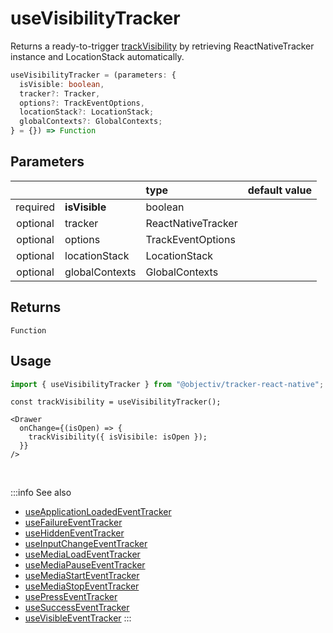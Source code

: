 # useVisibilityTracker

Returns a ready-to-trigger [trackVisibility](/tracking/react-native/api-reference/eventTrackers/trackVisibility.md) by retrieving ReactNativeTracker instance and LocationStack automatically.

```ts
useVisibilityTracker = (parameters: {
  isVisible: boolean,
  tracker?: Tracker,
  options?: TrackEventOptions,
  locationStack?: LocationStack;
  globalContexts?: GlobalContexts;
} = {}) => Function
```

## Parameters
|          |                | type              | default value |
|:--------:|:---------------|:------------------|:--------------|
| required | **isVisible**  | boolean           |               |
| optional | tracker        | ReactNativeTracker      |               |
| optional | options        | TrackEventOptions |               |
| optional | locationStack  | LocationStack     |               |
| optional | globalContexts | GlobalContexts    |               |

## Returns
`Function`

## Usage
```ts
import { useVisibilityTracker } from "@objectiv/tracker-react-native";
```

```tsx title="Scenario: third party drawer with onChange callback carrying the latest state"
const trackVisibility = useVisibilityTracker();

<Drawer
  onChange={(isOpen) => {
    trackVisibility({ isVisibile: isOpen });
  }}
/>
```

<br />

:::info See also
- [useApplicationLoadedEventTracker](/tracking/react-native/api-reference/hooks/eventTrackers/useApplicationLoadedEventTracker.md)
- [useFailureEventTracker](/tracking/react-native/api-reference/hooks/eventTrackers/useFailureEventTracker.md)
- [useHiddenEventTracker](/tracking/react-native/api-reference/hooks/eventTrackers/useHiddenEventTracker.md)
- [useInputChangeEventTracker](/tracking/react-native/api-reference/hooks/eventTrackers/useInputChangeEventTracker.md)
- [useMediaLoadEventTracker](/tracking/react-native/api-reference/hooks/eventTrackers/useMediaLoadEventTracker.md)
- [useMediaPauseEventTracker](/tracking/react-native/api-reference/hooks/eventTrackers/useMediaPauseEventTracker.md)
- [useMediaStartEventTracker](/tracking/react-native/api-reference/hooks/eventTrackers/useMediaStartEventTracker.md)
- [useMediaStopEventTracker](/tracking/react-native/api-reference/hooks/eventTrackers/useMediaStopEventTracker.md)
- [usePressEventTracker](/tracking/react-native/api-reference/hooks/eventTrackers/usePressEventTracker.md)
- [useSuccessEventTracker](/tracking/react-native/api-reference/hooks/eventTrackers/useSuccessEventTracker.md)
- [useVisibleEventTracker](/tracking/react-native/api-reference/hooks/eventTrackers/useVisibleEventTracker.md)
:::
